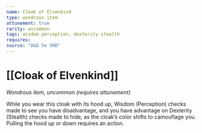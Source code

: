 ```yaml
---
name: Cloak of Elvenkind
type: wondrous item
attunement: true
rarity: uncommon
tags: wisdom perception, dexterity stealth
requires: 
source: "D&D 5e SRD"
---
```

# [[Cloak of Elvenkind]]

*Wondrous item, uncommon (requires attunement)*

While you wear this cloak with its hood up, Wisdom (Perception) checks made to see you have disadvantage, and you have advantage on Dexterity (Stealth) checks made to hide, as the cloak’s color shifts to camouflage you. Pulling the hood up or down requires an action.
